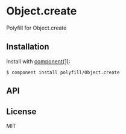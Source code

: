 
# Object.create

  Polyfill for Object.create

## Installation

  Install with [component(1)](http://component.io):

    $ component install polyfill/Object.create

## API



## License

  MIT

